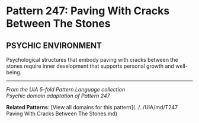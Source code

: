 # Pattern 247: Paving With Cracks Between The Stones

## PSYCHIC ENVIRONMENT

Psychological structures that embody paving with cracks between the stones require inner development that supports personal growth and well-being.

---

*From the UIA 5-fold Pattern Language collection*  
*Psychic domain adaptation of Pattern 247*

**Related Patterns**: [View all domains for this pattern](../../UIA/md/T247 Paving With Cracks Between The Stones.md)